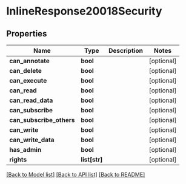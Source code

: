 # InlineResponse20018Security

## Properties
Name | Type | Description | Notes
------------ | ------------- | ------------- | -------------
**can_annotate** | **bool** |  | [optional] 
**can_delete** | **bool** |  | [optional] 
**can_execute** | **bool** |  | [optional] 
**can_read** | **bool** |  | [optional] 
**can_read_data** | **bool** |  | [optional] 
**can_subscribe** | **bool** |  | [optional] 
**can_subscribe_others** | **bool** |  | [optional] 
**can_write** | **bool** |  | [optional] 
**can_write_data** | **bool** |  | [optional] 
**has_admin** | **bool** |  | [optional] 
**rights** | **list[str]** |  | [optional] 

[[Back to Model list]](../README.md#documentation-for-models) [[Back to API list]](../README.md#documentation-for-api-endpoints) [[Back to README]](../README.md)


